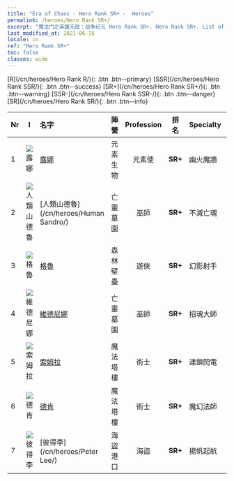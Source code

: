 ```yaml
---
title: "Era of Chaos - Hero Rank SR+ -  Heroes"
permalink: /heroes/Hero Rank SR+/
excerpt: "魔法门之英雄无敌：战争纪元 Hero Rank SR+. Hero Rank SR+. List of Hero Rank  in Era of Chaos"
last_modified_at: 2021-06-15
locale: cn
ref: "Hero Rank SR+"
toc: false
classes: wide
---
```

 [R](/cn/heroes/Hero Rank R/){: .btn .btn--primary} [SSR](/cn/heroes/Hero Rank SSR/){: .btn .btn--success} [SR+](/cn/heroes/Hero Rank SR+/){: .btn .btn--warning} [SSR-](/cn/heroes/Hero Rank SSR-/){: .btn .btn--danger} [SR](/cn/heroes/Hero Rank SR/){: .btn .btn--info} 

  | Nr |  I |    名字    |  陣營  |  Profession   |  排名  |    Specialty     | User Rate  | 
  |:---|:--:|:-----------|:-------:|:-------------:|:------:|:-----------------|:----:|
  | 1 | ![露娜](/images/h/h_Luna.jpg) | [露娜](/cn/heroes/Luna/) | 元素生物 | 元素使 | **SR+** |  幽火魔牆 | R |
  | 2 | ![人類山德魯](/images/h/h_HumanSandro.jpg) | [人類山德魯](/cn/heroes/Human Sandro/) | 亡靈墓園 | 巫師 | **SR+** |  不滅亡魂 | SR |
  | 3 | ![格魯](/images/h/h_Gelu.jpg) | [格魯](/cn/heroes/Gelu/) | 森林壁壘 | 遊俠 | **SR+** |  幻影射手 | SR+ |
  | 4 | ![維德尼娜](/images/h/h_Vidomina.jpg) | [維德尼娜](/cn/heroes/Vidomina/) | 亡靈墓園 | 巫師 | **SR+** |  招魂大師 | R |
  | 5 | ![索姆拉](/images/h/h_Solmyr.jpg) | [索姆拉](/cn/heroes/Solmyr/) | 魔法塔樓 | 術士 | **SR+** |  連鎖閃電 | SR |
  | 6 | ![德肯](/images/h/h_Dracon.jpg) | [德肯](/cn/heroes/Dracon/) | 魔法塔樓 | 術士 | **SR+** |  魔幻法師 | R |
  | 7 | ![彼得李](/images/h/h_PeterLee.jpg) | [彼得李](/cn/heroes/Peter Lee/) | 海盜港口 | 海盜 | **SR+** |  揚帆起航 | R+ |
